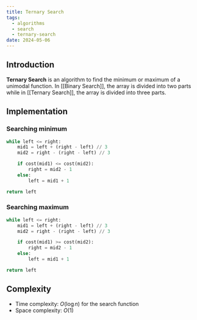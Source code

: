 ```yaml
---
title: Ternary Search
tags:
  - algorithms
  - search
  - ternary-search
date: 2024-05-06
---
```


## Introduction

**Ternary Search** is an algorithm to find the minimum or maximum of a unimodal function. In [[Binary Search]], the array is divided into two parts while in [[Ternary Search]], the array is divided into three parts.

## Implementation

### Searching minimum

```py
while left <= right:
    mid1 = left + (right - left) // 3
    mid2 = right - (right - left) // 3

    if cost(mid1) <= cost(mid2):
        right = mid2 - 1
    else:
        left = mid1 + 1

return left
```

### Searching maximum

```py
while left <= right:
    mid1 = left + (right - left) // 3
    mid2 = right - (right - left) // 3

    if cost(mid1) >= cost(mid2):
        right = mid2 - 1
    else:
        left = mid1 + 1

return left
```

## Complexity

- Time complexity: $O(\log n)$ for the search function
- Space complexity: ${O(1)}$
